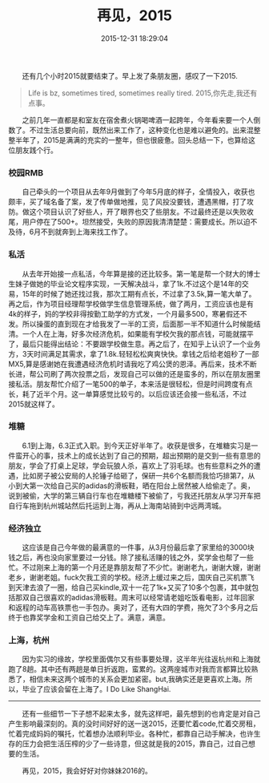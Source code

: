 ﻿---
title: 再见，2015
date: 2015-12-31 18:29:04
categories: Before 2016
tags: 随笔杂记
---

&#160; &#160; &#160; &#160;还有几个小时2015就要结束了。早上发了条朋友圈，感叹了一下2015.

> Life is bz, sometimes tired, sometimes really tired. 2015,你先走,我还有点事。

&#160; &#160; &#160; &#160;之前几年一直都是和室友在宿舍煮火锅喝啤酒一起跨年，今年看来要一个人倒数了。不过生活总要向前，既然出来工作了，这种变化也是难以避免的。出来混整整半年了，2015是满满的充实的一整年，但也很疲惫。回头总结一下，也算给这位朋友践个行。

### 校园RMB
&#160; &#160; &#160; &#160;自己牵头的一个项目从去年9月做到了今年5月底的样子，全情投入，收获也颇丰，买了域名备了案，发了传单做地推，见了风投没要钱，遭遇黑帽，打了攻防。做这个项目认识了好些人，开了眼界也交了些朋友。不过最终还是以失败收尾，用户停在了500+。坦然接受，失败的原因我清清楚楚：需要成长。所以迫不及待，6月不到就奔到上海来找工作了。

### 私活
&#160; &#160; &#160; &#160;从去年开始接一点私活，今年算是接的还比较多。第一笔是帮一个财大的博士生妹子做她的毕业论文程序实现，一天解决战斗，拿了1k.不过这个是14年的交易，15年的时候了她还找过我，那次工期有点长，不过拿了3.5k,算一笔大单了。再之后，作为项目经理帮学校做学生信息管理系统，做了两月，工资应该也是有4k的样子，妈的学校非得按勤工助学的方式发，一个月最多500，寒暑假还不发。所以操蛋的直到现在才给我发了一半的工资，后面那一半不知道什么时候能结清。一个人在上海，好多次经济危机，如果能有学校欠我的那点钱，可能就摆平了，最后只能得出结论：不要跟学校做生意。再之后了，在知乎上认识了一个业务方，3天时间满足其需求，拿了1.8k.轻轻松松爽爽快快。拿钱之后给老姐秒了一部MX5,算是感谢她在我遭遇经济危机时请我吃了鸡公煲的恩泽。再后来，技术不断长进，帮公司刷了两次投票之后，发现自己可以做的还是蛮多的，所以在朋友圈里接私活。朋友帮忙介绍了一笔500的单子，本来活是很轻松，但是时间跨度有点长，耗了近半个月。这一单算感觉比较亏的。以后应该还会接一些私活，不过2015就这样了。

### 堆糖
&#160; &#160; &#160; &#160;6.1到上海，6.3正式入职。到今天正好半年了。收获是很多，在堆糖实习是一件蛮开心的事，技术上的成长达到了自己的预期，超出预期的是交到一些有意思的朋友，学会了打桌上足球，学会玩狼人杀，喜欢上了羽毛球。也有些意料之外的遭遇，比如房子被公安局的人抡锤子给砸了，保研一共6个名额而我恰巧排第7，从小到大第一次给自己买的adidas的滑板鞋，晒在阳台上居然被人给偷走了。奥，说到被偷，大学的第三辆自行车也在堆糖楼下被偷了，亏我还托朋友从学习开车把自行车拖到杭州城站然后托运到上海，再从上海南站骑到中远两湾城。

### 经济独立
&#160; &#160; &#160; &#160;这应该是自己今年做的最满意的一件事，从3月份最后拿了家里给的3000块钱之后，再也没向家里要过一分钱。除了接私活赚的钱之外，奖学金也帮了一些忙。不过刚来上海的第一个月还是靠朋友帮了不少忙。谢谢老九，谢谢大嫂，谢谢老乡，谢谢老姐。fuck欠我工资的学校。经济上缓过来之后，国庆自己买机票飞到天津去浪了一圈，给自己买kindle,双十一花了1k+又买了10多个包裹，其中就包括那双自己很喜欢的adidas滑板鞋。周末可以经常请老姐吃饭看电影，过年回家和返程的动车高铁票也一手包办。奥对了，还有大四的学费，拖欠了3个多月之后终于也靠奖学金和工资自己给交上了。满意，满意。

### 上海，杭州
&#160; &#160; &#160; &#160;因为实习的缘故，学校里面偶尔又有些事要处理，这半年光往返杭州和上海就跑了8趟。其中还有两趟是单日折返跑，蛮累的。这两座城市对我而言都算比较熟悉了，相信未来这两个城市的关系会更加紧密。but,我确实还是更喜欢上海。所以，毕业了应该会留在上海了。I Do Like ShangHai.

  ----------


&#160; &#160; &#160; &#160;还有一些细节一下子想不起来太多，就先这样吧，最先想到的也肯定是对自己产生影响最深刻的。真的没时间好好的送一送2015，还要忙着code,忙着交房租，忙着完成妈妈的嘱托，忙着想办法顺利毕业。各种忙，都靠自己动手解决，也许生存的压力会把生活压榨的少了一些诗意，但这就是我的2015，靠自己，过自己想要的生活。

&#160; &#160; &#160; &#160;再见，2015，我会好好对你妹妹2016的。
